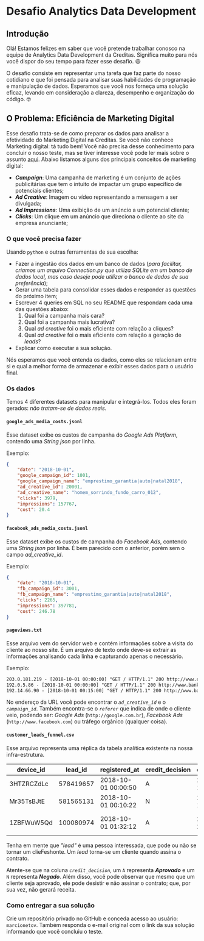# Desafio Analytics Data Development

## Introdução

Olá! Estamos felizes em saber que você pretende trabalhar conosco na equipe de Analytics Data Development da Creditas. Significa muito para nós você dispor do seu tempo para fazer esse desafio. :smiley:

O desafio consiste em representar uma tarefa que faz parte do nosso cotidiano e que foi pensada para analisar suas habilidades de programação e manipulação de dados. Esperamos que você nos forneça uma solução eficaz, levando em consideração a clareza, desempenho e organização do código. :nerd_face:

## O Problema: Eficiência de Marketing Digital

Esse desafio trata-se de como preparar os dados para analisar a efetividade do Marketing Digital na Creditas. Se você não conhece Marketing digital: tá tudo bem! Você não precisa desse conhecimento para concluir o nosso teste, mas se tiver interesse você pode ler mais sobre o assunto [aqui](./marketing_digital.md). Abaixo listamos alguns dos principais conceitos de marketing digital:

- ***Campaign***: Uma campanha de marketing é um conjunto de ações publicitárias que tem o intuito de impactar um grupo específico de potenciais clientes;
 - ***Ad Creative***: Imagem ou vídeo representando a mensagem a ser divulgada;
 - ***Ad Impressions***: Uma exibição de um anúncio a um potencial cliente;
 - ***Clicks***: Um clique em um anúncio que direciona o cliente ao site da empresa anunciante;

### O que você precisa fazer

Usando `python` e outras ferramentas de sua escolha:
 - Fazer a ingestão dos dados em um banco de dados (*para facilitar, criamos um arquivo Connection.py que utiliza SQLite em um banco de dados local, mas caso deseje pode utilizar o banco de dados de sua preferência*);
 - Gerar uma tabela para consolidar esses dados e responder as questões do próximo item;
 - Escrever 4 queries em SQL no seu README que respondam cada uma das questões abaixo:
    1. Qual foi a campanha mais cara?
    2. Qual foi a campanha mais lucrativa?
    3. Qual *ad creative* foi o mais eficiente com relação a cliques?
    4. Qual *ad creative* foi o mais eficiente com relação a geração de *leads*?
 - Explicar como executar a sua solução.

Nós esperamos que você entenda os dados, como eles se relacionam entre si e qual a melhor forma de armazenar e exibir esses dados para o usuário final.

### Os dados

Temos 4 diferentes datasets para manipular e integrá-los. Todos eles foram gerados: *não tratam-se de dados reais.*

#### `google_ads_media_costs.jsonl`

Esse dataset exibe os custos de campanha do *Google Ads Platform*, contendo uma *String json* por linha.

Exemplo:

```json
{
    "date": "2018-10-01",
    "google_campaign_id": 1001,
    "google_campaign_name": "emprestimo_garantia|auto|natal2018",
    "ad_creative_id": 20001,
    "ad_creative_name": "homem_sorrindo_fundo_carro_012",
    "clicks": 3979,
    "impressions": 157767,
    "cost": 20.4
}
```

#### `facebook_ads_media_costs.jsonl`

Esse dataset exibe os custos de campanha do *Facebook Ads*, contendo uma *String json* por linha. É bem parecido com o anterior, porém sem o campo *ad_creative_id*.

Exemplo:

```json
{
    "date": "2018-10-01",
    "fb_campaign_id": 3001,
    "fb_campaign_name": "emprestimo_garantia|auto|natal2018",
    "clicks": 2265,
    "impressions": 397781,
    "cost": 246.78
}
```

#### `pageviews.txt`

Esse arquivo vem do servidor web e contém informações sobre a visita do cliente ao nosso site. É um arquivo de texto onde deve-se extrair as informações analisando cada linha e capturando apenas o necessário.

Exemplo:

```txt
203.0.181.219 - [2018-10-01 00:00:00] "GET / HTTP/1.1" 200 http://www.creditas.com.br/emprestimo-com-garantia?ad_creative_id=20003&campaign_id=1002 | device_id: mmRe2Qts07 | referer: http://google.com.br
192.0.5.86 - [2018-10-01 00:00:00] "GET / HTTP/1.1" 200 http://www.bankfacil.com.br/emprestimo-com-garantia?campaign_id=3005 | device_id: i2IJLNavik | referer: http://www.facebook.com
192.14.66.90 - [2018-10-01 00:15:00] "GET / HTTP/1.1" 200 http://www.bankfacil.com.br/emprestimo-com-garantia | device_id: Pk9yEGx715 | referer: https://www.moreira.br/

```

No endereço da URL você pode encontrar o *`ad_creative_id`* e o *`campaign_id`*. Também encontra-se o *`referer`* que indica de onde o cliente veio, podendo ser: *Google Ads* (`http://google.com.br`), *Facebook Ads* (`http://www.facebook.com`) ou tráfego orgânico (qualquer coisa).

#### `customer_leads_funnel.csv`

Esse arquivo representa uma réplica da tabela analítica existente na nossa infra-estrutura.

| device_id  | lead_id   | registered_at       | credit_decision | credit_decision_at  | signed_at           | revenue  |
| ---------- | --------- | ------------------- | --------------- | ------------------- | ------------------- | -------- |
| 3HTZRCZdLc | 578419657 | 2018-10-01 00:00:50 | A               | 2018-10-05 19:37:50 |                     |          |
| Mr35TsBJtE | 581565131 | 2018-10-01 00:10:22 | N               | 2018-10-01 10:17:22 |                     |          |
| 1ZBFWuW5Qd | 100080974 | 2018-10-01 01:32:12 | A               | 2018-10-04 21:00:12 | 2018-10-07 01:59:12 | 19340.61 |

Tenha em mente que *"lead"* é uma pessoa interessada, que pode ou não se tornar um clieFeshonte. Um *lead* torna-se um cliente quando assina o contrato.

Atente-se que na coluna *`credit_decision`*, um `A` representa ***Aprovado*** e um `N` representa ***Negado***. Além disso, você pode observar que mesmo que um cliente seja aprovado, ele pode desistir e não assinar o contrato; que, por sua vez, não gerará receita. 

### Como entregar a sua solução

Crie um repositório privado no GitHub e conceda acesso ao usuário: `marcionetov`.
Também responda o e-mail original com o link da sua solução informando que você concluiu o teste.
